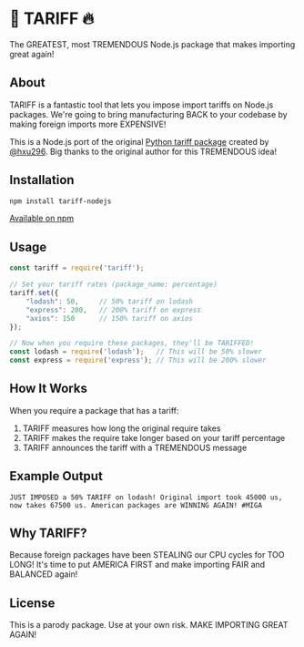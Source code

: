 # 👊 TARIFF 🔥

The GREATEST, most TREMENDOUS Node.js package that makes importing great again!

## About

TARIFF is a fantastic tool that lets you impose import tariffs on Node.js packages. We're going to bring manufacturing BACK to your codebase by making foreign imports more EXPENSIVE!

This is a Node.js port of the original [Python tariff package](https://github.com/hxu296/tariff) created by [@hxu296](https://github.com/hxu296). Big thanks to the original author for this TREMENDOUS idea!

## Installation

```bash
npm install tariff-nodejs
```

[Available on npm](https://www.npmjs.com/package/tariff-nodejs)

## Usage

```javascript
const tariff = require('tariff');

// Set your tariff rates (package_name: percentage)
tariff.set({
    "lodash": 50,     // 50% tariff on lodash
    "express": 200,   // 200% tariff on express
    "axios": 150      // 150% tariff on axios
});

// Now when you require these packages, they'll be TARIFFED!
const lodash = require('lodash');   // This will be 50% slower
const express = require('express'); // This will be 200% slower
```

## How It Works

When you require a package that has a tariff:

1. TARIFF measures how long the original require takes
2. TARIFF makes the require take longer based on your tariff percentage
3. TARIFF announces the tariff with a TREMENDOUS message

## Example Output

```
JUST IMPOSED a 50% TARIFF on lodash! Original import took 45000 us, now takes 67500 us. American packages are WINNING AGAIN! #MIGA
```

## Why TARIFF?

Because foreign packages have been STEALING our CPU cycles for TOO LONG! It's time to put AMERICA FIRST and make importing FAIR and BALANCED again!

## License

This is a parody package. Use at your own risk. MAKE IMPORTING GREAT AGAIN! 